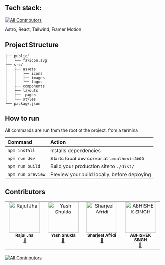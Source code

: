 ## Tech stack:
<!-- ALL-CONTRIBUTORS-BADGE:START - Do not remove or modify this section -->
[![All Contributors](https://img.shields.io/badge/all_contributors-4-orange.svg?style=flat-square)](#contributors-)
<!-- ALL-CONTRIBUTORS-BADGE:END -->

Astro, React, Tailwind, Framer Motion

##  Project Structure

```
├── public/
│   └── favicon.svg
├── src/
│   ├── assets
│   │   ├── icons
│   │   ├── images
│   │   └── logos
│   ├── components
│   ├── layouts
│   ├──  pages
│   └── styles
└── package.json
```

##  How to run

All commands are run from the root of the project, from a terminal:

| Command                | Action                                             |
| :--------------------- | :------------------------------------------------- |
| `npm install`          | Installs dependencies                              |
| `npm run dev`          | Starts local dev server at `localhost:3000`        |
| `npm run build`        | Build your production site to `./dist/`            |
| `npm run preview`      | Preview your build locally, before deploying       |


## Contributors

<!-- ALL-CONTRIBUTORS-LIST:START - Do not remove or modify this section -->
<!-- prettier-ignore-start -->
<!-- markdownlint-disable -->
<table>
  <tbody>
    <tr>
      <td align="center" valign="top" width="14.28%"><a href="http://rajuljha.netlify.app"><img src="https://avatars.githubusercontent.com/u/34140028?v=4?s=100" width="100px;" alt="Rajul Jha"/><br /><sub><b>Rajul Jha</b></sub></a><br /><a href="https://github.com/zhcet-code-oasis/code-oasis-website/pulls?q=is%3Apr+reviewed-by%3Arajuljha" title="Reviewed Pull Requests">👀</a></td>
      <td align="center" valign="top" width="14.28%"><a href="https://github.com/RTrex"><img src="https://avatars.githubusercontent.com/u/128938696?v=4?s=100" width="100px;" alt="Yash Shukla"/><br /><sub><b>Yash Shukla</b></sub></a><br /><a href="https://github.com/zhcet-code-oasis/code-oasis-website/commits?author=RTrex" title="Documentation">📖</a></td>
      <td align="center" valign="top" width="14.28%"><a href="https://github.com/Sharjeel-Afridi"><img src="https://avatars.githubusercontent.com/u/52808124?v=4?s=100" width="100px;" alt="Sharjeel Afridi"/><br /><sub><b>Sharjeel Afridi</b></sub></a><br /><a href="https://github.com/zhcet-code-oasis/code-oasis-website/pulls?q=is%3Apr+reviewed-by%3ASharjeel-Afridi" title="Reviewed Pull Requests">👀</a></td>
      <td align="center" valign="top" width="14.28%"><a href="https://github.com/Abhishek-207"><img src="https://avatars.githubusercontent.com/u/98517363?v=4?s=100" width="100px;" alt="ABHISHEK SINGH"/><br /><sub><b>ABHISHEK SINGH</b></sub></a><br /><a href="#maintenance-Abhishek-207" title="Maintenance">🚧</a></td>
    </tr>
  </tbody>
</table>

<!-- markdownlint-restore -->
<!-- prettier-ignore-end -->

<!-- ALL-CONTRIBUTORS-LIST:END -->
<!-- prettier-ignore-start -->
<!-- markdownlint-disable -->

<!-- markdownlint-restore -->
<!-- prettier-ignore-end -->

<!-- ALL-CONTRIBUTORS-LIST:END -->

[![All Contributors](https://img.shields.io/github/all-contributors/zhcet-code-oasis/code-oasis-website?color=ee8449&style=flat-square)](#contributors)
